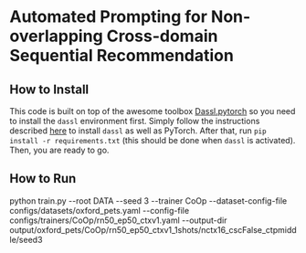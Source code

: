 # Automated Prompting for Non-overlapping Cross-domain Sequential Recommendation
## How to Install
This code is built on top of the awesome toolbox [Dassl.pytorch](https://github.com/KaiyangZhou/Dassl.pytorch) so you need to install the `dassl` environment first. Simply follow the instructions described [here](https://github.com/KaiyangZhou/Dassl.pytorch#installation) to install `dassl` as well as PyTorch. After that, run `pip install -r requirements.txt` (this should be done when `dassl` is activated). Then, you are ready to go.

## How to Run

python train.py 
--root DATA 
--seed 3 
--trainer CoOp 
--dataset-config-file configs/datasets/oxford_pets.yaml 
--config-file configs/trainers/CoOp/rn50_ep50_ctxv1.yaml 
--output-dir output/oxford_pets/CoOp/rn50_ep50_ctxv1_1shots/nctx16_cscFalse_ctpmiddle/seed3



